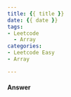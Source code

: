 ```yaml
---
title: {{ title }}
date: {{ date }}
tags:
- Leetcode
  - Array
categories: 
- Leetcode Easy
- Array

---
```


#### Answer
```c

```
